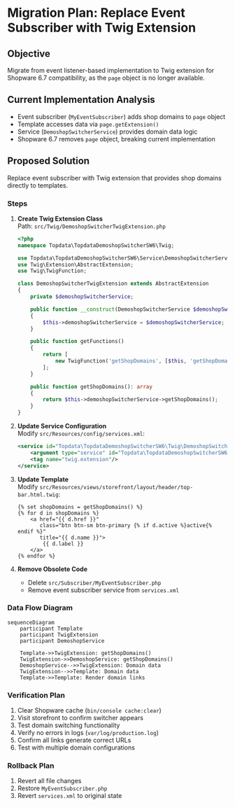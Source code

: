 # Migration Plan: Replace Event Subscriber with Twig Extension

## Objective
Migrate from event listener-based implementation to Twig extension for Shopware 6.7 compatibility, as the `page` object is no longer available.

## Current Implementation Analysis
- Event subscriber (`MyEventSubscriber`) adds shop domains to `page` object
- Template accesses data via `page.getExtension()`
- Service (`DemoshopSwitcherService`) provides domain data logic
- Shopware 6.7 removes `page` object, breaking current implementation

## Proposed Solution
Replace event subscriber with Twig extension that provides shop domains directly to templates.

### Steps

1. **Create Twig Extension Class**  
   Path: `src/Twig/DemoshopSwitcherTwigExtension.php`  
   ```php
   <?php
   namespace Topdata\TopdataDemoshopSwitcherSW6\Twig;
   
   use Topdata\TopdataDemoshopSwitcherSW6\Service\DemoshopSwitcherService;
   use Twig\Extension\AbstractExtension;
   use Twig\TwigFunction;
   
   class DemoshopSwitcherTwigExtension extends AbstractExtension
   {
       private $demoshopSwitcherService;
   
       public function __construct(DemoshopSwitcherService $demoshopSwitcherService)
       {
           $this->demoshopSwitcherService = $demoshopSwitcherService;
       }
   
       public function getFunctions()
       {
           return [
               new TwigFunction('getShopDomains', [$this, 'getShopDomains']),
           ];
       }
   
       public function getShopDomains(): array
       {
           return $this->demoshopSwitcherService->getShopDomains();
       }
   }
   ```

2. **Update Service Configuration**  
   Modify `src/Resources/config/services.xml`:  
   ```xml
   <service id="Topdata\TopdataDemoshopSwitcherSW6\Twig\DemoshopSwitcherTwigExtension">
       <argument type="service" id="Topdata\TopdataDemoshopSwitcherSW6\Service\DemoshopSwitcherService"/>
       <tag name="twig.extension"/>
   </service>
   ```

3. **Update Template**  
   Modify `src/Resources/views/storefront/layout/header/top-bar.html.twig`:  
   ```twig
   {% set shopDomains = getShopDomains() %}
   {% for d in shopDomains %}
       <a href="{{ d.href }}"
          class="btn btn-sm btn-primary {% if d.active %}active{% endif %}"
          title="{{ d.name }}">
           {{ d.label }}
       </a>
   {% endfor %}
   ```

4. **Remove Obsolete Code**  
   - Delete `src/Subscriber/MyEventSubscriber.php`
   - Remove event subscriber service from `services.xml`

### Data Flow Diagram
```mermaid
sequenceDiagram
    participant Template
    participant TwigExtension
    participant DemoshopService
    
    Template->>TwigExtension: getShopDomains()
    TwigExtension->>DemoshopService: getShopDomains()
    DemoshopService-->>TwigExtension: Domain data
    TwigExtension-->>Template: Domain data
    Template->>Template: Render domain links
```

### Verification Plan
1. Clear Shopware cache (`bin/console cache:clear`)
2. Visit storefront to confirm switcher appears
3. Test domain switching functionality
4. Verify no errors in logs (`var/log/production.log`)
5. Confirm all links generate correct URLs
6. Test with multiple domain configurations

### Rollback Plan
1. Revert all file changes
2. Restore `MyEventSubscriber.php`
3. Revert `services.xml` to original state
